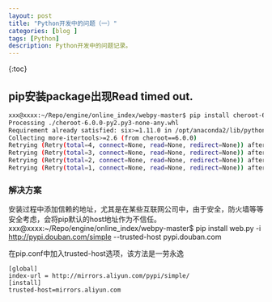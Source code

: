 ```yaml
---
layout: post
title: "Python开发中的问题（一）"
categories: [blog ]
tags: [Python]
description: Python开发中的问题记录。
---
```

{:toc}

## pip安装package出现Read timed out.

```sh
xxx@xxxx:~/Repo/engine/online_index/webpy-master$ pip install cheroot-6.0.0-py2.py3-none-any.whl 
Processing ./cheroot-6.0.0-py2.py3-none-any.whl
Requirement already satisfied: six>=1.11.0 in /opt/anaconda2/lib/python2.7/site-packages (from cheroot==6.0.0)
Collecting more-itertools>=2.6 (from cheroot==6.0.0)
Retrying (Retry(total=4, connect=None, read=None, redirect=None)) after connection broken by 'ReadTimeoutError("HTTPSConnectionPool(host='pypi.python.org', port=443): Read timed out. (read timeout=15)",)': /simple/more-itertools/
Retrying (Retry(total=3, connect=None, read=None, redirect=None)) after connection broken by 'ReadTimeoutError("HTTPSConnectionPool(host='pypi.python.org', port=443): Read timed out. (read timeout=15)",)': /simple/more-itertools/
Retrying (Retry(total=2, connect=None, read=None, redirect=None)) after connection broken by 'ReadTimeoutError("HTTPSConnectionPool(host='pypi.python.org', port=443): Read timed out. (read timeout=15)",)': /simple/more-itertools/
Retrying (Retry(total=1, connect=None, read=None, redirect=None)) after connection broken by 'ReadTimeoutError("HTTPSConnectionPool(host='pypi.python.org', port=443): Read timed out. (read timeout=15)",)': /simple/more-itertools/

```

### 解决方案

安装过程中添加信赖的地址，尤其是在某些互联网公司中，由于安全，防火墙等等安全考虑，会将pip默认的host地址作为不信任。
xxx@xxxx:~/Repo/engine/online_index/webpy-master$ pip install web.py -i http://pypi.douban.com/simple --trusted-host pypi.douban.com

在pip.conf中加入trusted-host选项，该方法是一劳永逸
```git-config
[global]
index-url = http://mirrors.aliyun.com/pypi/simple/
[install]
trusted-host=mirrors.aliyun.com
```